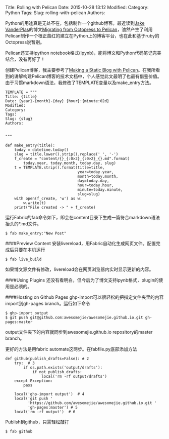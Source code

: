 Title: Rolling with Pelican
Date: 2015-10-28 13:12
Modified:
Category: Python
Tags:
Slug: rolling-with-pelican
Authors:

Python的用途真是无处不在，包括制作一个github博客。最近读到[Jake VanderPlas](http://www.astro.washington.edu/users/vanderplas/)的博文[Migrating from Octopress to Pelican](https://jakevdp.github.io/blog/2013/05/07/migrating-from-octopress-to-pelican/)，油然产生了利用Pelican制作一个根正苗红的建立在Python上的博客平台，也在此和基于ruby的Octopress说暂别。
<!-- PELICAN_END_SUMMARY -->

Pelican还支持ipython notebook格式(ipynb)，能将博文和Python代码笔记完美结合，没有再好了！

创建Pelican博客，我主要参考了[Making a Static Blog with Pelican](http://nafiulis.me/making-a-static-blog-with-pelican.html)。在我所看到的讲解构建Pelican博客的技术文档中，个人感觉此文最明了也最有借鉴价值。由于习惯markdown语法，我修改了TEMPLATE变量以及make_entry方法。

```
TEMPLATE = """
Title: {title}
Date: {year}-{month}-{day} {hour}:{minute:02d}
Modified:
Category:
Tags:
Slug: {slug}
Authors:


"""

def make_entry(title):
    today = datetime.today()
    slug = title.lower().strip().replace(' ', '-')
    f_create = "content/{}_{:0>2}_{:0>2}_{}.md".format(
        today.year, today.month, today.day, slug)
    t = TEMPLATE.strip().format(title=title,                                
                                year=today.year,
                                month=today.month,
                                day=today.day,
                                hour=today.hour,
                                minute=today.minute,
                                slug=slug)
    with open(f_create, 'w') as w:
        w.write(t)
    print("File created -> " + f_create)
```

运行Fabric的fab命令如下，即会在content目录下生成一篇符合markdown语法抬头的*.md文件。

```
$ fab make_entry:"New Post"
```


####Preview Content
安装livereload，用Fabric自动化生成网页文件。配置完成后只要在本机运行

```
$ fab live_build
```

如果博文源文件有修改，livereload会在网页浏览器内实时显示更新的内容。


####Using Plugins
还没有看明白，但今后为了博文支持ipynb格式，plugin的使用是必须的。


####Hosting on Github Pages
ghp-import可以很轻松的把指定文件夹里的内容import到gh-pages branch。运行如下命令

```
$ ghp-import output
$ git push git@github.com:awesomejie/awesomejie.github.io.git gh-pages:master
```

output文件夹下的内容就同步到awesomejie.github.io repository的master branch。

更好的方法是用fabric automate这两步。在fabfile.py底部添加方法

```
def github(publish_drafts=False): # 2
    try:  # 3
        if os.path.exists('output/drafts'):
            if not publish_drafts:
                local('rm -rf output/drafts')
    except Exception:
        pass

    local('ghp-import output')  # 4
    local('git push '
          'https://github.com/awesomejie/awesomejie.github.io.git '
          'gh-pages:master') # 5
    local('rm -rf output')  # 6
```

Publish到github，只需轻松敲打

```
$ fab github
```


